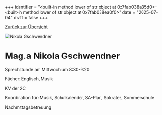 
+++
identifier = "<built-in method lower of str object at 0x7fab038a35d0>-<built-in method lower of str object at 0x7fab038ea0f0>"
date = "2025-07-04"
draft = false
+++

 [Zurück zur Übersicht](/schule/lehrpersonal/)

<div class="row">
<div class="column">
<img src="/images/personal/Gschwendner.jpg" alt="Nikola Gschwendner"> 
</div>
<div class="column">

# Mag.a Nikola Gschwendner 

Sprechstunde am Mittwoch um 8:30-9:20

Fächer: Englisch,  Musik

KV der 2C









Koordination für: Musik, Schulkalender, SA-Plan, Sokrates, Sommerschule

Nachmittagsbetreuung

</div>
</div> 


